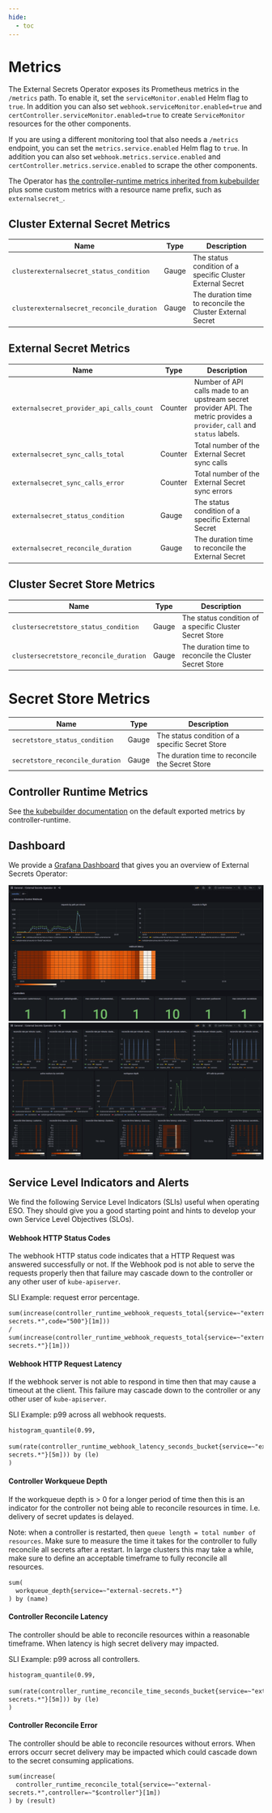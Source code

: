 ```yaml
---
hide:
  - toc
---
```


# Metrics

The External Secrets Operator exposes its Prometheus metrics in the `/metrics` path. To enable it, set the `serviceMonitor.enabled` Helm flag to `true`. In addition you can also set `webhook.serviceMonitor.enabled=true` and `certController.serviceMonitor.enabled=true` to create `ServiceMonitor` resources for the other components.

If you are using a different monitoring tool that also needs a `/metrics` endpoint, you can set the `metrics.service.enabled` Helm flag to `true`. In addition you can also set `webhook.metrics.service.enabled` and `certController.metrics.service.enabled` to scrape the other components.

The Operator has [the controller-runtime metrics inherited from kubebuilder](https://book.kubebuilder.io/reference/metrics-reference.html) plus some custom metrics with a resource name prefix, such as `externalsecret_`.

## Cluster External Secret Metrics
| Name                                       | Type  | Description                                                |
|--------------------------------------------|-------|------------------------------------------------------------|
| `clusterexternalsecret_status_condition`   | Gauge | The status condition of a specific Cluster External Secret |
| `clusterexternalsecret_reconcile_duration` | Gauge | The duration time to reconcile the Cluster External Secret |

## External Secret Metrics
| Name                                           | Type      | Description                                                                                                                                                                                                             |
|------------------------------------------------|-----------|-------------------------------------------------------------------------------------------------------------------------------------------------------------------------------------------------------------------------|
| `externalsecret_provider_api_calls_count`      | Counter   | Number of API calls made to an upstream secret provider API. The metric provides a `provider`, `call` and `status` labels.                                                                                              |
| `externalsecret_sync_calls_total`              | Counter   | Total number of the External Secret sync calls                                                                                                                                                                          |
| `externalsecret_sync_calls_error`              | Counter   | Total number of the External Secret sync errors                                                                                                                                                                         |
| `externalsecret_status_condition`              | Gauge     | The status condition of a specific External Secret                                                                                                                                                                      |
| `externalsecret_reconcile_duration`            | Gauge     | The duration time to reconcile the External Secret                                                                                                                                                                      |

## Cluster Secret Store Metrics
| Name                                    | Type  | Description                                             |
|-----------------------------------------|-------|---------------------------------------------------------|
| `clustersecretstore_status_condition`   | Gauge | The status condition of a specific Cluster Secret Store |
| `clustersecretstore_reconcile_duration` | Gauge | The duration time to reconcile the Cluster Secret Store |

# Secret Store Metrics
| Name                             | Type  | Description                                     |
|----------------------------------|-------|-------------------------------------------------|
| `secretstore_status_condition`   | Gauge | The status condition of a specific Secret Store |
| `secretstore_reconcile_duration` | Gauge | The duration time to reconcile the Secret Store |

## Controller Runtime Metrics
See [the kubebuilder documentation](https://book.kubebuilder.io/reference/metrics-reference.html) on the default exported metrics by controller-runtime.

## Dashboard

We provide a [Grafana Dashboard](https://raw.githubusercontent.com/external-secrets/external-secrets/main/docs/snippets/dashboard.json) that gives you an overview of External Secrets Operator:

![ESO Dashboard](../pictures/eso-dashboard-1.png)
![ESO Dashboard](../pictures/eso-dashboard-2.png)


## Service Level Indicators and Alerts

We find the following Service Level Indicators (SLIs) useful when operating ESO. They should give you a good starting point and hints to develop your own Service Level Objectives (SLOs).

#### Webhook HTTP Status Codes
The webhook HTTP status code indicates that a HTTP Request was answered successfully or not.
If the Webhook pod is not able to serve the requests properly then that failure may cascade down to the controller or any other user of `kube-apiserver`.

SLI Example: request error percentage.
```
sum(increase(controller_runtime_webhook_requests_total{service=~"external-secrets.*",code="500"}[1m]))
/
sum(increase(controller_runtime_webhook_requests_total{service=~"external-secrets.*"}[1m]))
```

#### Webhook HTTP Request Latency
If the webhook server is not able to respond in time then that may cause a timeout at the client.
This failure may cascade down to the controller or any other user of `kube-apiserver`.

SLI Example: p99 across all webhook requests.
```
histogram_quantile(0.99,
  sum(rate(controller_runtime_webhook_latency_seconds_bucket{service=~"external-secrets.*"}[5m])) by (le)
)
```

#### Controller Workqueue Depth
If the workqueue depth is > 0 for a longer period of time then this is an indicator for the controller not being able to reconcile resources in time. I.e. delivery of secret updates is delayed.

Note: when a controller is restarted, then `queue length = total number of resources`. Make sure to measure the time it takes for the controller to fully reconcile all secrets after a restart. In large clusters this may take a while, make sure to define an acceptable timeframe to fully reconcile all resources.

```
sum(
  workqueue_depth{service=~"external-secrets.*"}
) by (name)
```

#### Controller Reconcile Latency
The controller should be able to reconcile resources within a reasonable timeframe. When latency is high secret delivery may impacted.

SLI Example: p99 across all controllers.
```
histogram_quantile(0.99,
  sum(rate(controller_runtime_reconcile_time_seconds_bucket{service=~"external-secrets.*"}[5m])) by (le)
)
```

#### Controller Reconcile Error
The controller should be able to reconcile resources without errors. When errors occurr secret delivery may be impacted which could cascade down to the secret consuming applications.

```
sum(increase(
  controller_runtime_reconcile_total{service=~"external-secrets.*",controller=~"$controller"}[1m])
) by (result)
```
